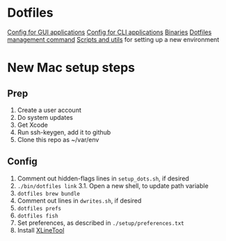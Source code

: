 # Dotfiles

[Config for GUI applications](./apps)
[Config for CLI applications](./dot)
[Binaries](./bin)
[Dotfiles management command](./bin/dotfiles)
[Scripts and utils](./setup) for setting up a new environment

# New Mac setup steps

## Prep

1. Create a user account
2. Do system updates
3. Get Xcode
4. Run ssh-keygen, add it to github
5. Clone this repo as ~/var/env

## Config

1. Comment out hidden-flags lines in `setup_dots.sh`, if desired
3. `./bin/dotfiles link`
   3.1. Open a new shell, to update path variable
4. `dotfiles brew bundle`
5. Comment out lines in `dwrites.sh`, if desired
6. `dotfiles prefs`
7. `dotfiles fish`
8. Set preferences, as described in `./setup/preferences.txt`
9. Install [XLineTool](https://github.com/p3l6/XLineTool)
